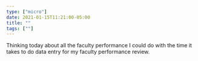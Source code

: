 ```yaml
---
type: ["micro"]
date: 2021-01-15T11:21:00-05:00
title: ""
tags: [""]
---
```

Thinking today about all the faculty performance I could do with the time it takes to do data entry for my faculty performance review.
